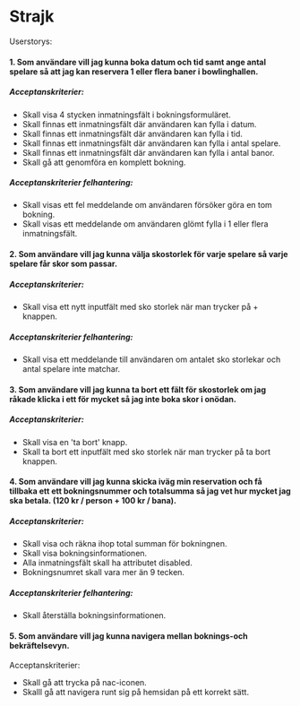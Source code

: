 # Strajk

Userstorys:

#### 1. Som användare vill jag kunna boka datum och tid samt ange antal spelare så att jag kan reservera 1 eller flera baner i bowlinghallen.
##### Acceptanskriterier:
- Skall visa 4 stycken inmatningsfält i bokningsformuläret.
- Skall finnas ett inmatningsfält där användaren kan fylla i datum.
- Skall finnas ett inmatningsfält där användaren kan fylla i tid.
- Skall finnas ett inmatningsfält där användaren kan fylla i antal spelare.
- Skall finnas ett inmatningsfält där användaren kan fylla i antal banor.
- Skall gå att genomföra en komplett bokning.

##### Acceptanskriterier felhantering:
- Skall visas ett fel meddelande om användaren försöker göra en tom bokning.
- Skall visas ett meddelande om användaren glömt fylla i 1 eller flera inmatningsfält.

#### 2. Som användare vill jag kunna välja skostorlek för varje spelare så varje spelare får skor som passar.
##### Acceptanskriterier:
- Skall visa ett nytt inputfält med sko storlek när man trycker på + knappen.

##### Acceptanskriterier felhantering:
- Skall visa ett meddelande till användaren om antalet sko storlekar och antal spelare inte matchar.

#### 3. Som användare vill jag kunna ta bort ett fält för skostorlek om jag råkade klicka i ett för mycket så jag inte boka skor i onödan.

##### Acceptanskriterier:
- Skall visa en 'ta bort' knapp.
- Skall ta bort ett inputfält med sko storlek när man trycker på ta bort knappen.

#### 4. Som användare vill jag kunna skicka iväg min reservation och få tillbaka ett ett bokningsnummer och totalsumma så jag vet hur mycket jag ska betala. (120 kr / person + 100 kr / bana).

##### Acceptanskriterier: 
- Skall visa och räkna ihop total summan för bokningnen.
- Skall visa bokningsinformationen.
- Alla inmatningsfält skall ha attributet disabled.
- Bokningsnumret skall vara mer än 9 tecken.

##### Acceptanskriterier felhantering:
- Skall återställa bokningsinformationen.

#### 5. Som användare vill jag kunna navigera mellan boknings-och bekräftelsevyn.
Acceptanskriterier:
-  Skall gå att trycka på nac-iconen.
- Skalll gå att navigera runt sig på hemsidan på ett korrekt sätt.

